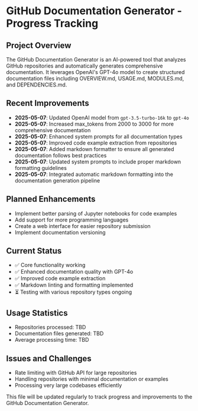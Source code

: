 # GitHub Documentation Generator - Progress Tracking

## Project Overview

The GitHub Documentation Generator is an AI-powered tool that analyzes GitHub repositories and automatically generates comprehensive documentation. It leverages OpenAI's GPT-4o model to create structured documentation files including OVERVIEW.md, USAGE.md, MODULES.md, and DEPENDENCIES.md.

## Recent Improvements

- **2025-05-07**: Updated OpenAI model from `gpt-3.5-turbo-16k` to `gpt-4o`
- **2025-05-07**: Increased max_tokens from 2000 to 3000 for more comprehensive documentation
- **2025-05-07**: Enhanced system prompts for all documentation types
- **2025-05-07**: Improved code example extraction from repositories
- **2025-05-07**: Added markdown formatter to ensure all generated documentation follows best practices
- **2025-05-07**: Updated system prompts to include proper markdown formatting guidelines
- **2025-05-07**: Integrated automatic markdown formatting into the documentation generation pipeline

## Planned Enhancements

- Implement better parsing of Jupyter notebooks for code examples
- Add support for more programming languages
- Create a web interface for easier repository submission
- Implement documentation versioning

## Current Status

- ✅ Core functionality working
- ✅ Enhanced documentation quality with GPT-4o
- ✅ Improved code example extraction
- ✅ Markdown linting and formatting implemented
- ⏳ Testing with various repository types ongoing

## Usage Statistics

- Repositories processed: TBD
- Documentation files generated: TBD
- Average processing time: TBD

## Issues and Challenges

- Rate limiting with GitHub API for large repositories
- Handling repositories with minimal documentation or examples
- Processing very large codebases efficiently

This file will be updated regularly to track progress and improvements to the GitHub Documentation Generator.
